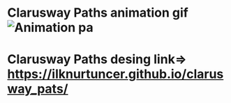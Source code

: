 # Clarusway Paths  animation gif ![Animation pa](https://user-images.githubusercontent.com/118935193/216319104-ea60391d-fba6-46bc-a99c-f6237f9887b3.gif)

# Clarusway Paths desing link=> https://ilknurtuncer.github.io/clarusway_pats/







